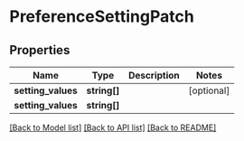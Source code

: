 # PreferenceSettingPatch

## Properties
Name | Type | Description | Notes
------------ | ------------- | ------------- | -------------
**setting_values** | **string[]** |  | [optional] 
**setting_values** | **string[]** |  | 

[[Back to Model list]](../README.md#documentation-for-models) [[Back to API list]](../README.md#documentation-for-api-endpoints) [[Back to README]](../README.md)


